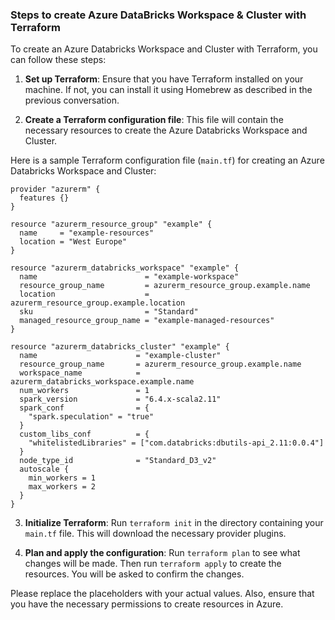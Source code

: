 ### Steps to create Azure DataBricks Workspace & Cluster with Terraform

To create an Azure Databricks Workspace and Cluster with Terraform, you can follow these steps:

1. **Set up Terraform**: Ensure that you have Terraform installed on your machine. If not, you can install it using Homebrew as described in the previous conversation.

2. **Create a Terraform configuration file**: This file will contain the necessary resources to create the Azure Databricks Workspace and Cluster. 

Here is a sample Terraform configuration file (`main.tf`) for creating an Azure Databricks Workspace and Cluster:

```hcl
provider "azurerm" {
  features {}
}

resource "azurerm_resource_group" "example" {
  name     = "example-resources"
  location = "West Europe"
}

resource "azurerm_databricks_workspace" "example" {
  name                        = "example-workspace"
  resource_group_name         = azurerm_resource_group.example.name
  location                    = azurerm_resource_group.example.location
  sku                         = "Standard"
  managed_resource_group_name = "example-managed-resources"
}

resource "azurerm_databricks_cluster" "example" {
  name                      = "example-cluster"
  resource_group_name       = azurerm_resource_group.example.name
  workspace_name            = azurerm_databricks_workspace.example.name
  num_workers               = 1
  spark_version             = "6.4.x-scala2.11"
  spark_conf                = {
    "spark.speculation" = "true"
  }
  custom_libs_conf          = {
    "whitelistedLibraries" = ["com.databricks:dbutils-api_2.11:0.0.4"]
  }
  node_type_id              = "Standard_D3_v2"
  autoscale {
    min_workers = 1
    max_workers = 2
  }
}
```

3. **Initialize Terraform**: Run `terraform init` in the directory containing your `main.tf` file. This will download the necessary provider plugins.

4. **Plan and apply the configuration**: Run `terraform plan` to see what changes will be made. Then run `terraform apply` to create the resources. You will be asked to confirm the changes.

Please replace the placeholders with your actual values. Also, ensure that you have the necessary permissions to create resources in Azure.
